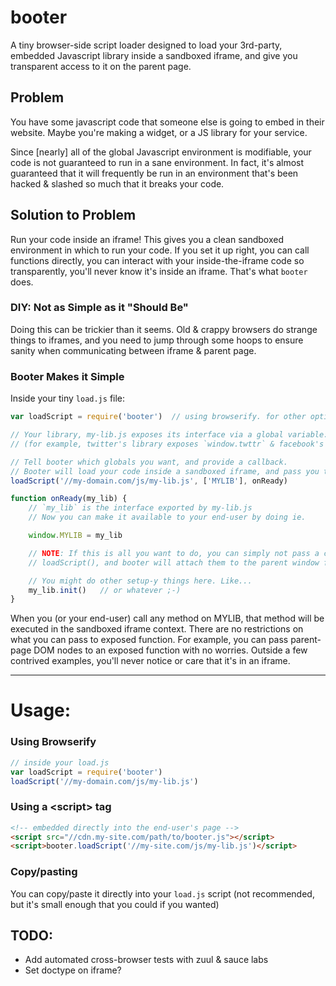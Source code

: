 booter
======

A tiny browser-side script loader designed to load your 3rd-party, embedded
Javascript library inside a sandboxed iframe, and give you transparent access
to it on the parent page.

## Problem

You have some javascript code that someone else is going to embed in their
website. Maybe you're making a widget, or a JS library for your service.

Since [nearly] all of the global Javascript environment is modifiable, your
code is not guaranteed to run in a sane environment. In fact, it's almost
guaranteed that it will frequently be run in an environment that's been hacked
& slashed so much that it breaks your code.

## Solution to Problem

Run your code inside an iframe! This gives you a clean sandboxed environment
in which to run your code. If you set it up right, you can call
functions directly, you can interact with your inside-the-iframe code so transparently,
you'll never know it's inside an iframe. That's what `booter` does.

### DIY: Not as Simple as it "Should Be"

Doing this can be trickier than it seems. Old & crappy browsers do strange things to
iframes, and you need to jump through some hoops to ensure sanity when communicating
between iframe & parent page.

### Booter Makes it Simple

Inside your tiny `load.js` file:

```javascript
var loadScript = require('booter')  // using browserify. for other options, see below.

// Your library, my-lib.js exposes its interface via a global variable: `window.MYLIB`
// (for example, twitter's library exposes `window.twttr` & facebook's exposes `window.FB`)

// Tell booter which globals you want, and provide a callback.
// Booter will load your code inside a sandboxed iframe, and pass you the globals.
loadScript('//my-domain.com/js/my-lib.js', ['MYLIB'], onReady)

function onReady(my_lib) {
    // `my_lib` is the interface exported by my-lib.js
    // Now you can make it available to your end-user by doing ie.

    window.MYLIB = my_lib

    // NOTE: If this is all you want to do, you can simply not pass a callback to
    // loadScript(), and booter will attach them to the parent window for you.

    // You might do other setup-y things here. Like...
    my_lib.init()   // or whatever ;-)
}
```

When you (or your end-user) call any method on MYLIB, that method will 
be executed in the sandboxed iframe context. There are no restrictions 
on what you can pass to exposed function. For example, you can pass 
parent-page DOM nodes to an exposed function with no worries. Outside a 
few contrived examples, you'll never notice or care that it's in an iframe.

<hr>


# Usage:

### Using Browserify
```javascript
// inside your load.js
var loadScript = require('booter')
loadScript('//my-domain.com/js/my-lib.js')
```

### Using a &lt;script> tag
```html
<!-- embedded directly into the end-user's page -->
<script src="//cdn.my-site.com/path/to/booter.js"></script>
<script>booter.loadScript('//my-site.com/js/my-lib.js')</script>
```

### Copy/pasting
You can copy/paste it directly into your `load.js` script (not recommended, but it's small enough that you could if you wanted)


## TODO:

- Add automated cross-browser tests with zuul & sauce labs
- Set doctype on iframe?

